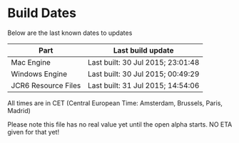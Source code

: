 # Build Dates

Below are the last known dates to updates

Part | Last build update
-----|-----
Mac Engine | Last built: 30 Jul 2015; 23:01:48
Windows Engine | Last built: 30 Jul 2015; 00:49:29
JCR6 Resource Files | Last built: 31 Jul 2015; 14:54:06
All times are in CET (Central European Time: Amsterdam, Brussels, Paris, Madrid)


Please note this file has no real value yet until the open alpha starts. NO ETA given for that yet!

